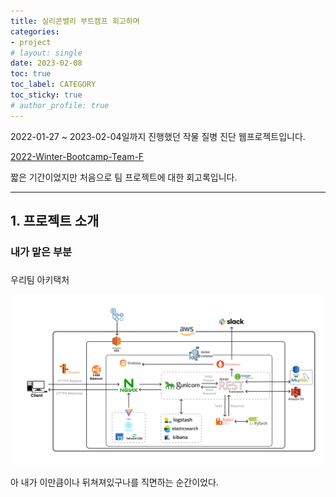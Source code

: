 ```yaml
---
title: 실리콘밸리 부트캠프 회고하며
categories:
- project
# layout: single
date: 2023-02-08
toc: true
toc_label: CATEGORY
toc_sticky: true
# author_profile: true
---
```


2022-01-27 ~ 2023-02-04일까지 진행했던 작물 질병 진단 웹프로젝트입니다.

[2022-Winter-Bootcamp-Team-F](https://github.com/S-V-23-BootCamp-Team-F)

짧은 기간이었지만 처음으로 팀 프로젝트에 대한 회고록입니다.

---

## 1. 프로젝트 소개

### 내가 맡은 부분

### 

우리팀 아키택처

<p align = "center"><img src='/assets/images/posts/2023-02-08/1.png' width="500"/></p>

아 내가 이만큼이나 뒤쳐져있구나를 직면하는 순간이었다.